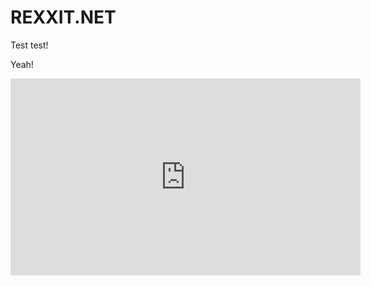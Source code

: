 <html lang="en">

<head>
    <title>Rexxit.net</title>
</head>
<body>
    <h1>REXXIT.NET</h1>
    <p>Test test!</p>
    <p>Yeah!</p>
    <iframe width="560" height="315" src="https://www.youtube.com/embed/C-eGlIf7yx4" title="YouTube video player" frameborder="0" allow="accelerometer; autoplay; clipboard-write; encrypted-media; gyroscope; picture-in-picture" allowfullscreen></iframe>
</body>
</html>
